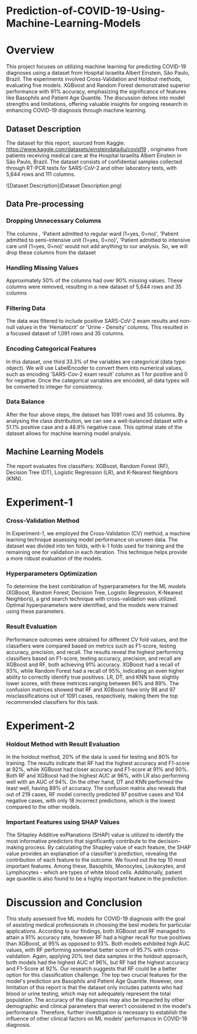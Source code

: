 # Prediction-of-COVID-19-Using-Machine-Learning-Models

# Overview
This project focuses on utilizing machine learning for predicting COVID-19 diagnoses using a dataset from Hospital Israelita Albert Einstein, São Paulo, Brazil. The experiments involved Cross-Validation and Holdout methods, evaluating five models. XGBoost and Random Forest demonstrated superior performance with 91% accuracy, emphasizing the significance of features like Basophils and Patient Age Quantile. The discussion delves into model strengths and limitations, offering valuable insights for ongoing research in enhancing COVID-19 diagnosis through machine learning.

## Dataset Description
The dataset for this report, sourced from Kaggle: https://www.kaggle.com/datasets/einsteindata4u/covid19 , originates from patients receiving medical care at the Hospital Israelita Albert Einstein in São Paulo, Brazil. The dataset consists of confidential samples collected through RT-PCR tests for SARS-CoV-2 and other laboratory tests, with 5,644 rows and 111 columns. 

![Dataset Description](Dataset Description.png)

## Data Pre-processing
### Dropping Unnecessary Columns
The columns , 'Patient admitted to regular ward (1=yes, 0=no)', 'Patient admitted to semi-intensive unit (1=yes, 0=no)', 'Patient admitted to intensive care unit (1=yes, 0=no)' would not add anything to our analysis. So, we will drop these columns from the dataset

### Handling Missing Values
Approximately 50% of the columns had over 90% missing values. These columns were removed, resulting in a new dataset of 5,644 rows and 35 columns 


### Filtering Data
The data was filtered to include positive SARS-CoV-2 exam results and non-null values in the 'Hematocrit' or 'Urine - Density' columns. This resulted in a focused dataset of 1,091 rows and 35 columns.

### Encoding Categorical Features
In this dataset, one third 33.3% of the variables are categorical (data type: object). We will use LabelEncoder to convert them into numerical values, such as encoding 'SARS-Cov-2 exam result' column as 1 for positive and 0 for negative. Once the categorical variables are encoded, all data types will be converted to integer for consistency.

### Data Balance
After the four above steps, the dataset has 1091 rows and 35 columns. By analysing the class distribution, we can see a well-balanced dataset with a 51.1% positive case and a 48.9% negative case. This optimal state of the dataset allows for machine learning model analysis.

## Machine Learning Models
The report evaluates five classifiers: XGBoost, Random Forest (RF), Decision Tree (DT), Logistic Regression (LR), and K-Nearest Neighbors (KNN).

# Experiment-1
### Cross-Validation Method
In Experiment-1, we employed the Cross-Validation (CV) method, a machine learning technique assessing model performance on unseen data. The dataset was divided into ten folds, with k-1 folds used for training and the remaining one for validation in each iteration. This technique helps provide a more robust evaluation of the models.

### Hyperparameters Optimization
To determine the best combination of hyperparameters for the ML models (XGBoost, Random Forest, Decision Tree, Logistic Regression, K-Nearest Neighbors), a grid search technique with cross-validation was utilized. Optimal hyperparameters were identified, and the models were trained using these parameters.

### Result Evaluation
Performance outcomes were obtained for different CV fold values, and the classifiers were compared based on metrics such as F1-score, testing accuracy, precision, and recall. The results reveal the highest performing classifiers based on F1-score, testing accuracy, precision, and recall are XGBoost and RF, both achieving 91% accuracy. XGBoost had a recall of 93%, while Random Forest had a recall of 95%, indicating an even higher ability to correctly identify true positives. LR, DT, and KNN have slightly lower scores, with these metrices ranging between 86% and 89%. The confusion matrices showed that RF and XGBoost have only 98 and 97 misclassifications out of 1091 cases, respectively, making them the top recommended classifiers for this task.


# Experiment-2
### Holdout Method with Result Evaluation
In the holdout method, 20% of the data is used for testing and 80% for training. The results indicate that RF had the highest accuracy and F1-score at 92%, while XGBoost had closer accuracy and F1-score at 91% and 90%. Both RF and XGBoost had the highest AUC at 96%, with LR also performing well with an AUC of 94%. On the other hand, DT and KNN performed the least well, having 89% of accuracy. The confusion matrix also reveals that out of 219 cases, RF model correctly predicted 97 positive cases and 104 negative cases, with only 18 incorrect predictions, which is the lowest compared to the other models. 

### Important Features using SHAP Values
The SHapley Additive exPlanations (SHAP) value is utilized to identify the most informative predictors that significantly contribute to the decision-making process. By calculating the Shapley value of each feature, the SHAP value provides an explanation of a classifier's prediction, revealing the contribution of each feature to the outcome. We found out the top 10 most important features. Among these, Basophils, Monocytes, Leukocytes, and Lymphocytes - which are types of white blood cells. Additionally, patient age quantile is also found to be a highly important feature in the prediction.

# Discussion and Conclusion
This study assessed five ML models for COVID-19 diagnosis with the goal of assisting medical professionals in choosing the best models for particular applications. According to our findings, both XGBoost and RF managed to attain a 91% accuracy rate, however RF had a higher recall for true positives than XGBoost, at 95% as opposed to 93%. Both models exhibited high AUC values, with RF performing somewhat better score of 95.7% with cross-validation. Again, applying 20% test data samples in the holdout approach, both models had the highest AUC of 96%, but RF had the highest accuracy and F1-Score at 92%. Our research suggests that RF could be a better option for this classification challenge. The top two crucial features for the model's prediction are Basophils and Patient Age Quantile. However, one limitation of this report is that the dataset only includes patients who had blood or urine testing, which may not adequately represent the total population. The accuracy of the diagnosis may also be impacted by other demographic and clinical parameters that weren't considered in the model's performance. Therefore, further investigation is necessary to establish the influence of other clinical factors on ML models' performance in COVID-19 diagnosis.
